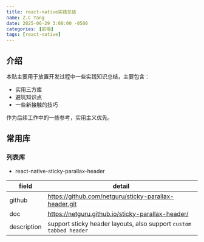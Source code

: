 ```yaml
---
title: react-native实践总结
name: Z.C Yang
date: 2025-06-29 3:00:00 -0500
categories: [前端]
tags: [react-native]
---
```



## 介绍

本贴主要用于放置开发过程中一些实践知识总结，主要包含：
- 实用三方库
- 避坑知识点
- 一些新接触的技巧

作为后续工作中的一些参考，实用主义优先。


## 常用库

### 列表库

- react-native-sticky-parallax-header

| field       | detail                                                             |
| ----------- | ------------------------------------------------------------------ |
| github      | https://github.com/netguru/sticky-parallax-header.git              |
| doc         | https://netguru.github.io/sticky-parallax-header/                  |
| description | support sticky header layouts, also support `custom tabbed header` |
